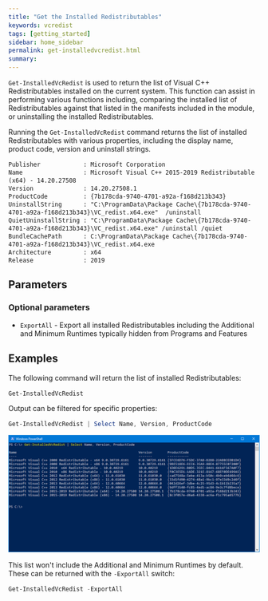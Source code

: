```yaml
---
title: "Get the Installed Redistributables"
keywords: vcredist
tags: [getting_started]
sidebar: home_sidebar
permalink: get-installedvcredist.html
summary: 
---
```

`Get-InstalledVcRedist` is used to return the list of Visual C++ Redistributables installed on the current system. This function can assist in performing various functions including, comparing the installed list of Redistributables against that listed in the manifests included in the module, or uninstalling the installed Redistributables.

Running the `Get-InstalledVcRedist` command returns the list of installed Redistributables with various properties, including the display name, product code, version and uninstall strings.

```text
Publisher            : Microsoft Corporation
Name                 : Microsoft Visual C++ 2015-2019 Redistributable (x64) - 14.20.27508
Version              : 14.20.27508.1
ProductCode          : {7b178cda-9740-4701-a92a-f168d213b343}
UninstallString      : "C:\ProgramData\Package Cache\{7b178cda-9740-4701-a92a-f168d213b343}\VC_redist.x64.exe"  /uninstall
QuietUninstallString : "C:\ProgramData\Package Cache\{7b178cda-9740-4701-a92a-f168d213b343}\VC_redist.x64.exe" /uninstall /quiet
BundleCachePath      : C:\ProgramData\Package Cache\{7b178cda-9740-4701-a92a-f168d213b343}\VC_redist.x64.exe
Architecture         : x64
Release              : 2019
```

## Parameters

### Optional parameters

* `ExportAll` - Export all installed Redistributables including the Additional and Minimum Runtimes typically hidden from Programs and Features

## Examples

The following command will return the list of installed Redistributables:

```powershell
Get-InstalledVcRedist
```

Output can be filtered for specific properties:

```powershell
Get-InstalledVcRedist | Select Name, Version, ProductCode
```

![Microsoft Visual C++ Redistributables installed on the local PC](https://raw.githubusercontent.com/aaronparker/docs/master/images/installed-vcredist.png)

This list won't include the Additional and Minimum Runtimes by default. These can be returned with the `-ExportAll` switch:

```powershell
Get-InstalledVcRedist -ExportAll
```
